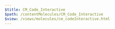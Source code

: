 ```yaml
---
$title: CM_Code_Interactive
$path: /contentMolecules/CM_Code_Interactive
$view: /views/molecules/cm_codeInteractive.html
---
```

